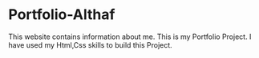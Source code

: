 # Portfolio-Althaf
This website contains information about me.
This is my Portfolio Project.
I have used my Html,Css skills to build this Project.
